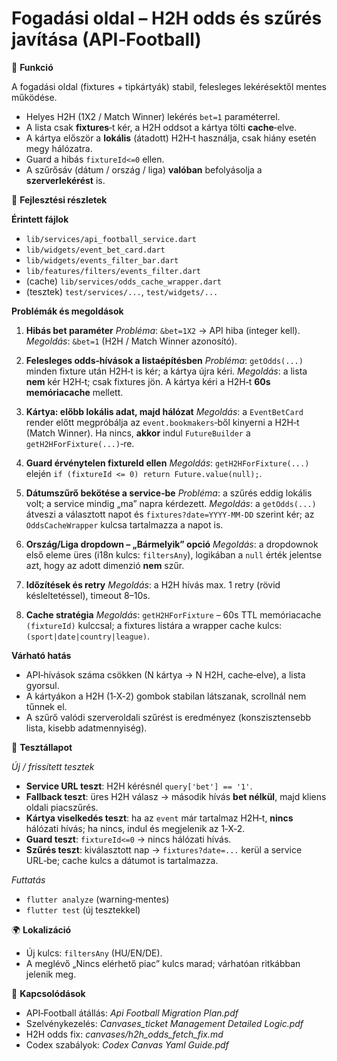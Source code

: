 # Fogadási oldal – H2H odds és szűrés javítása (API‑Football)

🎯 **Funkció**

A fogadási oldal (fixtures + tipkártyák) stabil, felesleges lekérésektől mentes működése.

* Helyes H2H (1X2 / Match Winner) lekérés `bet=1` paraméterrel.
* A lista csak **fixtures**‑t kér, a H2H oddsot a kártya tölti **cache**‑elve.
* A kártya először a **lokális** (átadott) H2H‑t használja, csak hiány esetén megy hálózatra.
* Guard a hibás `fixtureId<=0` ellen.
* A szűrősáv (dátum / ország / liga) **valóban** befolyásolja a **szerverlekérést** is.

🧠 **Fejlesztési részletek**

**Érintett fájlok**

* `lib/services/api_football_service.dart`
* `lib/widgets/event_bet_card.dart`
* `lib/widgets/events_filter_bar.dart`
* `lib/features/filters/events_filter.dart`
* (cache) `lib/services/odds_cache_wrapper.dart`
* (tesztek) `test/services/...`, `test/widgets/...`

**Problémák és megoldások**

1. **Hibás bet paraméter**
   *Probléma*: `&bet=1X2` → API hiba (integer kell).
   *Megoldás*: `&bet=1` (H2H / Match Winner azonosító).

2. **Felesleges odds‑hívások a listaépítésben**
   *Probléma*: `getOdds(...)` minden fixture után H2H‑t is kér; a kártya újra kéri.
   *Megoldás*: a lista **nem** kér H2H‑t; csak fixtures jön. A kártya kéri a H2H‑t **60s memóriacache** mellett.

3. **Kártya: előbb lokális adat, majd hálózat**
   *Megoldás*: a `EventBetCard` render előtt megpróbálja az `event.bookmakers`‑ből kinyerni a H2H‑t (Match Winner). Ha nincs, **akkor** indul `FutureBuilder` a `getH2HForFixture(...)`‑re.

4. **Guard érvénytelen fixtureId ellen**
   *Megoldás*: `getH2HForFixture(...)` elején `if (fixtureId <= 0) return Future.value(null);`.

5. **Dátumszűrő bekötése a service‑be**
   *Probléma*: a szűrés eddig lokális volt; a service mindig „ma” napra kérdezett.
   *Megoldás*: a `getOdds(...)` átveszi a választott napot és `fixtures?date=YYYY‑MM‑DD` szerint kér; az `OddsCacheWrapper` kulcsa tartalmazza a napot is.

6. **Ország/Liga dropdown – „Bármelyik” opció**
   *Megoldás*: a dropdownok első eleme üres (i18n kulcs: `filtersAny`), logikában a `null` érték jelentse azt, hogy az adott dimenzió **nem** szűr.

7. **Időzítések és retry**
   *Megoldás*: a H2H hívás max. 1 retry (rövid késleltetéssel), timeout 8–10s.

8. **Cache stratégia**
   *Megoldás*: `getH2HForFixture` – 60s TTL memóriacache `(fixtureId)` kulccsal; a fixtures listára a wrapper cache kulcs: `(sport|date|country|league)`.

**Várható hatás**

* API‑hívások száma csökken (N kártya → N H2H, cache‑elve), a lista gyorsul.
* A kártyákon a H2H (1‑X‑2) gombok stabilan látszanak, scrollnál nem tűnnek el.
* A szűrő valódi szerveroldali szűrést is eredményez (konszisztensebb lista, kisebb adatmennyiség).

🧪 **Tesztállapot**

*Új / frissített tesztek*

* **Service URL teszt**: H2H kérésnél `query['bet'] == '1'`.
* **Fallback teszt**: üres H2H válasz → második hívás **bet nélkül**, majd kliens oldali piacszűrés.
* **Kártya viselkedés teszt**: ha az `event` már tartalmaz H2H‑t, **nincs** hálózati hívás; ha nincs, indul és megjelenik az 1‑X‑2.
* **Guard teszt**: `fixtureId<=0` → nincs hálózati hívás.
* **Szűrés teszt**: kiválasztott nap → `fixtures?date=...` kerül a service URL‑be; cache kulcs a dátumot is tartalmazza.

*Futtatás*

* `flutter analyze` (warning‑mentes)
* `flutter test` (új tesztekkel)

🌍 **Lokalizáció**

* Új kulcs: `filtersAny` (HU/EN/DE).
* A meglévő „Nincs elérhető piac” kulcs marad; várhatóan ritkábban jelenik meg.

📎 **Kapcsolódások**

* API‑Football átállás: *Api Football Migration Plan.pdf*
* Szelvénykezelés: *Canvases\_ticket Management Detailed Logic.pdf*
* H2H odds fix: *canvases/h2h\_odds\_fetch\_fix.md*
* Codex szabályok: *Codex Canvas Yaml Guide.pdf*
